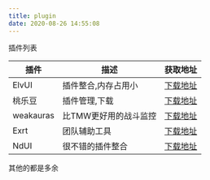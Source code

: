 ```yaml
---
title: plugin
date: 2020-08-26 14:55:08
---
```

插件列表

|插件|描述|获取地址|
|----|----|----|
|ElvUI|插件整合,内存占用小|[下载地址]()|
|桃乐豆|插件管理,下载|[下载地址](http://www.taoledou.com/)|
|weakauras|比TMW更好用的战斗监控|[下载地址]()|
|Exrt|团队辅助工具|[下载地址](https://www.curseforge.com/wow/addons/exorsus-raid-tools)|
|NdUI|很不错的插件整合|[下载地址](https://github.com/siweia/NDui)|

其他的都是多余

